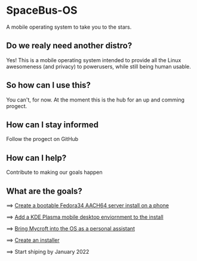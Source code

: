 # SpaceBus-OS
A mobile operating system to take you to the stars.

## Do we realy need another distro?

Yes! This is a mobile operating system intended to provide all the Linux awesomeness (and privacy) to powerusers, while still being human usable.

## So how can I use this?

You can't, for now. At the moment this is the hub for an up and comming progect.

## How can I stay informed

Follow the progect on GitHub

## How can I help?

Contribute to making our goals happen

## What are the goals?

 ==> [Create a bootable Fedora34 AACH64 server install on a phone](https://github.com/FedX-sudo/SpaceBus-OS/projects/1#card-60486916)
 
 ==> [Add a KDE Plasma mobile desktop enviornment to the install](https://github.com/FedX-sudo/SpaceBus-OS/projects/1#card-60487114)
 
 ==> [Bring Mycroft into the OS as a personal assistant](https://github.com/FedX-sudo/SpaceBus-OS/projects/1#card-60487438)
 
 ==> [Create an installer](https://github.com/FedX-sudo/SpaceBus-OS/projects/1#card-60486916)
 
 ==> Start shiping by January 2022
